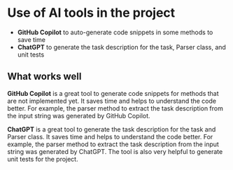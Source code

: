 # Use of AI tools in the project

* **GitHub Copilot** to auto-generate code snippets in some methods to save time
* **ChatGPT** to generate the task description for the task, Parser class, and unit tests

## What works well

**GitHub Copilot** is a great tool to generate code snippets for methods that are not implemented yet. It saves time
and helps to understand the code better. For example, the parser method to extract the task description from the input
string was generated by GitHub Copilot.

**ChatGPT** is a great tool to generate the task description for the task and Parser class. It saves time and helps to
understand the code better. For example, the parser method to extract the task description from the input string was
generated by ChatGPT. The tool is also very helpful to generate unit tests for the project.